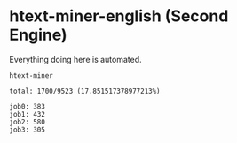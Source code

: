 # htext-miner-english (Second Engine)

Everything doing here is automated.

```
htext-miner

total: 1700/9523 (17.851517378977213%)

job0: 383
job1: 432
job2: 580
job3: 305
```